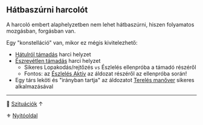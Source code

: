 ## Hátbaszúrni harcolót

A harcoló embert alaphelyzetben nem lehet hátbaszúrni, hiszen folyamatos mozgásban, forgásban van.

Egy "konstelláció" van, mikor ez mégis kivitelezhető:

- [Hátulról támadás](../065_01_harci_helyzetek.md#h%C3%A1tulr%C3%B3l-t%C3%A1mad%C3%A1s) harci helyzet
- [Észrevétlen támadás](../065_01_harci_helyzetek.md#%C3%A9szrev%C3%A9tlen-t%C3%A1mad%C3%A1s) harci helyzet
	- Sikeres Lopakodás/rejtőzés `vs` Észlelés ellenpróba a támadó részéről
	- Fontos: az [Észlelés Aktív](erzekeles_eszleles_aktiv_passziv.md#aktív-észlelés) az áldozat részéről az ellenpróba során!
- Egy társ leköti és "irányban tartja" az áldozatot [Terelés manőver](../066_05_altalanos_manoverek.md#terel%C3%A9s) sikeres alkalmazásával

---

🔗 [Szituációk](../150_szituaciok.md) ↑

⚜️ [Nyitóoldal](../start.md#15-szitu%C3%A1ci%C3%B3k)
